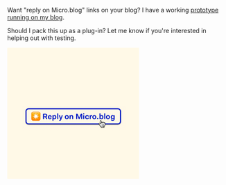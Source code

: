 ---
---

Want "reply on Micro.blog" links on your blog? I have a working [prototype running on my blog](https://dahlstrand.net/1630188993/).

Should I pack this up as a plug-in? Let me know if you're interested in helping out with testing.

<img src="/images/reply-on-mb.png" alt="A styled link with the text Reply on Micro.blog." width="304" height="304" />
